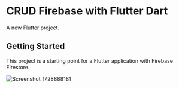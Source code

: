 # CRUD Firebase with Flutter Dart

A new Flutter project.

## Getting Started

This project is a starting point for a Flutter application with Firebase Firestore.


![Screenshot_1728888181](https://github.com/user-attachments/assets/295d3aa2-1286-4e59-ac2f-1e71bfb727b2)





